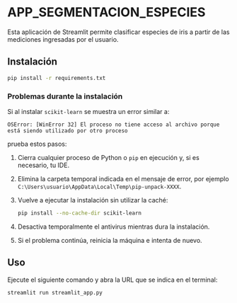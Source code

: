 # APP_SEGMENTACION_ESPECIES

Esta aplicación de Streamlit permite clasificar especies de iris a partir de las mediciones ingresadas por el usuario.

## Instalación

```bash
pip install -r requirements.txt
```

### Problemas durante la instalación

Si al instalar `scikit-learn` se muestra un error similar a:

```
OSError: [WinError 32] El proceso no tiene acceso al archivo porque está siendo utilizado por otro proceso
```

prueba estos pasos:

1. Cierra cualquier proceso de Python o `pip` en ejecución y, si es necesario, tu IDE.
2. Elimina la carpeta temporal indicada en el mensaje de error, por ejemplo `C:\Users\usuario\AppData\Local\Temp\pip-unpack-XXXX`.
3. Vuelve a ejecutar la instalación sin utilizar la caché:

   ```bash
   pip install --no-cache-dir scikit-learn
   ```
4. Desactiva temporalmente el antivirus mientras dura la instalación.
5. Si el problema continúa, reinicia la máquina e intenta de nuevo.

## Uso

Ejecute el siguiente comando y abra la URL que se indica en el terminal:

```bash
streamlit run streamlit_app.py
```

